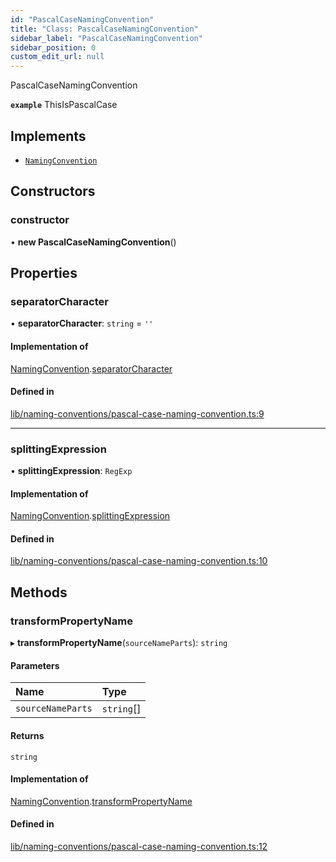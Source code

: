```yaml
---
id: "PascalCaseNamingConvention"
title: "Class: PascalCaseNamingConvention"
sidebar_label: "PascalCaseNamingConvention"
sidebar_position: 0
custom_edit_url: null
---
```


PascalCaseNamingConvention

**`example`** ThisIsPascalCase

## Implements

- [`NamingConvention`](../interfaces/NamingConvention.md)

## Constructors

### constructor

• **new PascalCaseNamingConvention**()

## Properties

### separatorCharacter

• **separatorCharacter**: `string` = `''`

#### Implementation of

[NamingConvention](../interfaces/NamingConvention.md).[separatorCharacter](../interfaces/NamingConvention.md#separatorcharacter)

#### Defined in

[lib/naming-conventions/pascal-case-naming-convention.ts:9](https://github.com/nartc/mapper/blob/446d40fc/packages/core/src/lib/naming-conventions/pascal-case-naming-convention.ts#L9)

___

### splittingExpression

• **splittingExpression**: `RegExp`

#### Implementation of

[NamingConvention](../interfaces/NamingConvention.md).[splittingExpression](../interfaces/NamingConvention.md#splittingexpression)

#### Defined in

[lib/naming-conventions/pascal-case-naming-convention.ts:10](https://github.com/nartc/mapper/blob/446d40fc/packages/core/src/lib/naming-conventions/pascal-case-naming-convention.ts#L10)

## Methods

### transformPropertyName

▸ **transformPropertyName**(`sourceNameParts`): `string`

#### Parameters

| Name | Type |
| :------ | :------ |
| `sourceNameParts` | `string`[] |

#### Returns

`string`

#### Implementation of

[NamingConvention](../interfaces/NamingConvention.md).[transformPropertyName](../interfaces/NamingConvention.md#transformpropertyname)

#### Defined in

[lib/naming-conventions/pascal-case-naming-convention.ts:12](https://github.com/nartc/mapper/blob/446d40fc/packages/core/src/lib/naming-conventions/pascal-case-naming-convention.ts#L12)
